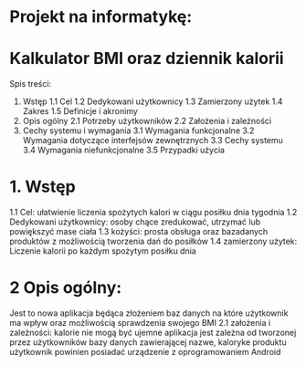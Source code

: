 # Projekt na informatykę:
# Kalkulator BMI oraz dziennik kalorii

Spis treści:
1. Wstęp
1.1 Cel
1.2 Dedykowani użytkownicy
1.3 Zamierzony użytek
1.4 Zakres
1.5 Definicje i akronimy
2. Opis ogólny
2.1 Potrzeby użytkowników
2.2 Założenia i zależności
3. Cechy systemu i wymagania
3.1 Wymagania funkcjonalne
3.2 Wymagania dotyczące interfejsów zewnętrznych
3.3 Cechy systemu
3.4 Wymagania niefunkcjonalne
3.5 Przypadki użycia

# 1. Wstęp 
1.1 Cel: ułatwienie liczenia spożytych kalori w ciągu posiłku dnia tygodnia
1.2 Dedykowani użytkownicy: osoby chące zredukować, utrzymać lub powiększyć mase ciała 
1.3 kożyści: prosta obsługa oraz bazadanych produktów z możliwością tworzenia dań do posiłków
1.4 zamierzony użytek: Liczenie kalorii po każdym spożytym posiłku dnia 
# 2 Opis ogólny:
Jest to nowa aplikacja będąca złożeniem baz danych na które użytkownik ma wpływ oraz możliwością sprawdzenia swojego BMI
2.1 założenia i zależności: kalorie nie mogą być ujemne 
aplikacja jest zależna od tworzonej przez użytkowników bazy danych zawierającej nazwe, kaloryke produktu 
użytkownik powinien posiadać urządzenie z oprogramowaniem Android
